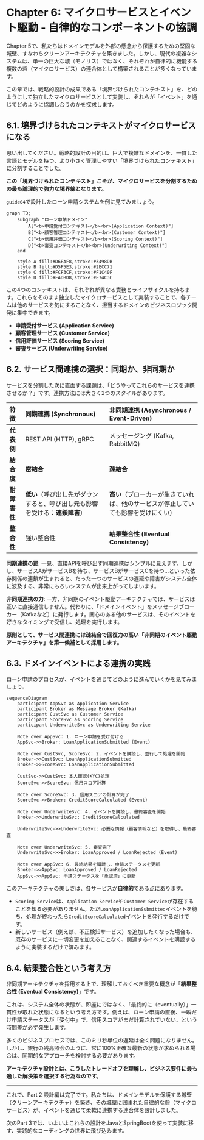 # Chapter 6: マイクロサービスとイベント駆動 - 自律的なコンポーネントの協調

Chapter 5で、私たちはドメインモデルを外部の懸念から保護するための堅固な城壁、すなわちクリーンアーキテクチャを築きました。しかし、現代の複雑なシステムは、単一の巨大な城（モノリス）ではなく、それぞれが自律的に機能する複数の砦（マイクロサービス）の連合体として構築されることが多くなっています。

この章では、戦略的設計の成果である「境界づけられたコンテキスト」を、どのようにして独立したマイクロサービスとして実装し、それらが「イベント」を通じてどのように協調し合うのかを探求します。

## 6.1. 境界づけられたコンテキストがマイクロサービスになる

思い出してください。戦略的設計の目的は、巨大で複雑なドメインを、一貫した言語とモデルを持つ、より小さく管理しやすい「境界づけられたコンテキスト」に分割することでした。

**この「境界づけられたコンテキスト」こそが、マイクロサービスを分割するための最も論理的で強力な境界線となります。**

`guide04`で設計したローン申請システムを例に見てみましょう。

```mermaid
graph TD;
    subgraph "ローン申請ドメイン"
        A["<b>申請受付コンテキスト</b><br>(Application Context)"]
        B["<b>顧客管理コンテキスト</b><br>(Customer Context)"]
        C["<b>信用評価コンテキスト</b><br>(Scoring Context)"]
        D["<b>審査コンテキスト</b><br>(Underwriting Context)"]
    end

    style A fill:#D6EAF8,stroke:#3498DB
    style B fill:#D5F5E3,stroke:#2ECC71
    style C fill:#FCF3CF,stroke:#F1C40F
    style D fill:#FADBD8,stroke:#E74C3C
```

この4つのコンテキストは、それぞれが異なる責務とライフサイクルを持ちます。これらをそのまま独立したマイクロサービスとして実装することで、各チームは他のサービスを気にすることなく、担当するドメインのビジネスロジック開発に集中できます。

-   **申請受付サービス (Application Service)**
-   **顧客管理サービス (Customer Service)**
-   **信用評価サービス (Scoring Service)**
-   **審査サービス (Underwriting Service)**

## 6.2. サービス間連携の選択：同期か、非同期か

サービスを分割した次に直面する課題は、「どうやってこれらのサービスを連携させるか？」です。連携方法には大きく2つのスタイルがあります。

| 特徴 | 同期連携 (Synchronous) | 非同期連携 (Asynchronous / Event-Driven) |
| :--- | :--- | :--- |
| **代表例** | REST API (HTTP), gRPC | メッセージング (Kafka, RabbitMQ) |
| **結合度** | **密結合** | **疎結合** |
| **耐障害性**| **低い**（呼び出し先がダウンすると、呼び出し元も影響を受ける：**連鎖障害**） | **高い**（ブローカーが生きていれば、他のサービスが停止していても影響を受けにくい） |
| **整合性** | 強い整合性 | **結果整合性 (Eventual Consistency)** |

**同期連携の罠**:
一見、直接APIを呼び出す同期連携はシンプルに見えます。しかし、サービスAがサービスBを待ち、サービスBがサービスCを待つ…といった依存関係の連鎖が生まれると、たった一つのサービスの遅延や障害がシステム全体に波及する、非常にもろいシステムが出来上がってしまいます。

**非同期連携の力**:
一方、非同期のイベント駆動アーキテクチャでは、サービスは互いに直接通信しません。代わりに、「ドメインイベント」をメッセージブローカー（Kafkaなど）に発行します。関心のある他のサービスは、そのイベントを好きなタイミングで受信し、処理を実行します。

**原則として、サービス間連携には疎結合で回復力の高い「非同期のイベント駆動アーキテクチャ」を第一候補として採用します。**

## 6.3. ドメインイベントによる連携の実践

ローン申請のプロセスが、イベントを通じてどのように進んでいくかを見てみましょう。

```mermaid
sequenceDiagram
    participant AppSvc as Application Service
    participant Broker as Message Broker (Kafka)
    participant CustSvc as Customer Service
    participant ScoreSvc as Scoring Service
    participant UnderwriteSvc as Underwriting Service

    Note over AppSvc: 1. ローン申請を受け付ける
    AppSvc->>Broker: LoanApplicationSubmitted (Event)

    Note over CustSvc, ScoreSvc: 2. イベントを購読し、並行して処理を開始
    Broker->>CustSvc: LoanApplicationSubmitted
    Broker->>ScoreSvc: LoanApplicationSubmitted

    CustSvc->>CustSvc: 本人確認(KYC)処理
    ScoreSvc->>ScoreSvc: 信用スコア計算

    Note over ScoreSvc: 3. 信用スコアの計算が完了
    ScoreSvc->>Broker: CreditScoreCalculated (Event)

    Note over UnderwriteSvc: 4. イベントを購読し、最終審査を開始
    Broker->>UnderwriteSvc: CreditScoreCalculated

    UnderwriteSvc->>UnderwriteSvc: 必要な情報（顧客情報など）を取得し、最終審査
    
    Note over UnderwriteSvc: 5. 審査完了
    UnderwriteSvc->>Broker: LoanApproved / LoanRejected (Event)

    Note over AppSvc: 6. 最終結果を購読し、申請ステータスを更新
    Broker->>AppSvc: LoanApproved / LoanRejected
    AppSvc->>AppSvc: 申請ステータスを「承認済」に更新
```

このアーキテクチャの美しさは、各サービスが**自律的**である点にあります。

-   `Scoring Service`は、`Application Service`や`Customer Service`が存在することを知る必要がありません。ただ`LoanApplicationSubmitted`イベントを待ち、処理が終わったら`CreditScoreCalculated`イベントを発行するだけです。
-   新しいサービス（例えば、不正検知サービス）を追加したくなった場合も、既存のサービスに一切変更を加えることなく、関連するイベントを購読するように実装するだけで済みます。

## 6.4. 結果整合性という考え方

非同期アーキテクチャを採用する上で、理解しておくべき重要な概念が「**結果整合性 (Eventual Consistency)**」です。

これは、システム全体の状態が、即座にではなく、「最終的に（eventually）」一貫性が取れた状態になるという考え方です。例えば、ローン申請の直後、一瞬だけ申請ステータスが「受付中」で、信用スコアがまだ計算されていない、という時間差が必ず発生します。

多くのビジネスプロセスでは、このミリ秒単位の遅延は全く問題になりません。しかし、銀行の残高照会のように、常に100%正確な最新の状態が求められる場合は、同期的なアプローチを検討する必要があります。

**アーキテクチャ設計とは、こうしたトレードオフを理解し、ビジネス要件に最も適した解決策を選択する行為なのです。**

---
これで、Part 2 設計編は完了です。私たちは、ドメインモデルを保護する城壁（クリーンアーキテクチャ）を築き、その城壁に囲まれた自律的な砦（マイクロサービス）が、イベントを通じて柔軟に連携する連合体を設計しました。

次のPart 3では、いよいよこれらの設計をJavaとSpringBootを使って実装に移す、実践的なコーディングの世界に飛び込みます。 